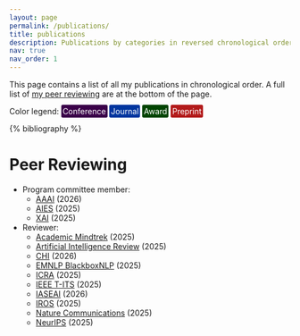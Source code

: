 ```yaml
---
layout: page
permalink: /publications/
title: publications
description: Publications by categories in reversed chronological order.
nav: true
nav_order: 1
---
```


<!-- _pages/publications.md -->

This page contains a list of all my publications in chronological order.
A full list of <a href="#peer-reviewing">my peer reviewing</a> are at the bottom of the page.

Color legend:
<span style="background-color: #3b004a; color: white; padding: 2pt; border-radius: 2pt;">Conference</span>  <span style="background-color: #00369f; color: white; padding: 2pt; border-radius: 2pt;">Journal</span>  <span style="background-color: #004500; color: white; padding: 2pt; border-radius: 2pt;">Award</span>  <span style="background-color: #b31b1b; color: white; padding: 2pt; border-radius: 2pt;">Preprint</span>


<!-- Bibsearch Feature -->

<!-- {% include bib_search.liquid %} -->

<div class="publications">

{% bibliography %}

</div>

# Peer Reviewing
- Program committee member:
    - [AAAI](https://aaai.org/conference/aaai/) (2026)
    - [AIES](https://www.aies-conference.com/) (2025)
    - [XAI](https://xaiworldconference.com/) (2025)
- Reviewer:
    - [Academic Mindtrek](https://www.mindtrek.org/academic-mindtrek-2025/) (2025)
    - [Artificial Intelligence Review](https://link.springer.com/journal/10462) (2025)
    - [CHI](https://chi2026.acm.org/) (2026)
    - [EMNLP BlackboxNLP](https://blackboxnlp.github.io/) (2025)
    - [ICRA](https://2025.ieee-icra.org/) (2025)
    - [IEEE T-ITS](https://ieee-itss.org/pub/t-its/) (2025)
    - [IASEAI](https://www.iaseai.org/our-programs/iaseai26) (2026)
    - [IROS](https://www.ieee-ras.org/conferences-workshops/financially-co-sponsored/iros/information-for-associate-editors) (2025)
    - [Nature Communications](https://www.nature.com/ncomms/) (2025)
    - [NeurIPS](https://neurips.cc) (2025)
